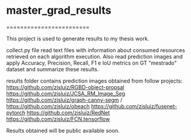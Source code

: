 # master_grad_results
========================

This project is used to generate results to my thesis work.

collect.py file read text files with information about consumed resources retrieved on each algorithm execution. Also read prediction images and apply Accuracy, Precision, Recall, F1 e IoU metrics on GT "mestrado" dataset and summarize these results.

results folder contains prediction images obtained from follow projects:
https://github.com/zisluiz/RGBD-object-propsal
https://github.com/zisluiz/JCSA_RM_Image_Seg
https://github.com/zisluiz/graph-canny-segm / https://github.com/zisluiz/obeach
https://github.com/zisluiz/fusenet-pytorch
https://github.com/zisluiz/RedNet
https://github.com/zisluiz/FCN.tensorflow

Results obtained will be public available soon.     
